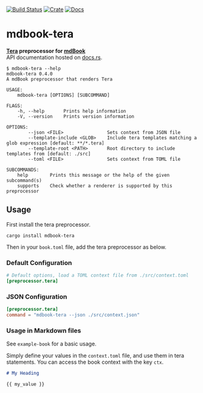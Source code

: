 [![Build Status](https://travis-ci.com/avitex/mdbook-tera.svg?branch=master)](https://travis-ci.com/avitex/mdbook-tera)
[![Crate](https://img.shields.io/crates/v/mdbook-tera.svg)](https://crates.io/crates/mdbook-tera)
[![Docs](https://docs.rs/mdbook-tera/badge.svg)](https://docs.rs/mdbook-tera)

# mdbook-tera

**[Tera](https://github.com/Keats/tera) preprocessor for [mdBook](https://github.com/rust-lang/mdBook)**  
API documentation hosted on [docs.rs](https://docs.rs/mdbook-tera).

```text
$ mdbook-tera --help
mdbook-tera 0.4.0
A mdBook preprocessor that renders Tera

USAGE:
    mdbook-tera [OPTIONS] [SUBCOMMAND]

FLAGS:
    -h, --help       Prints help information
    -V, --version    Prints version information

OPTIONS:
        --json <FILE>                Sets context from JSON file
        --template-include <GLOB>    Include tera templates matching a glob expression [default: **/*.tera]
        --template-root <PATH>       Root directory to include templates from [default: ./src]
        --toml <FILE>                Sets context from TOML file

SUBCOMMANDS:
    help        Prints this message or the help of the given subcommand(s)
    supports    Check whether a renderer is supported by this preprocessor
```

## Usage

First install the tera preprocessor.

```text
cargo install mdbook-tera
```

Then in your `book.toml` file, add the tera preprocessor as below.

### Default Configuration

```toml
# Default options, load a TOML context file from ./src/context.toml
[preprocessor.tera]
```

### JSON Configuration

```toml
[preprocessor.tera]
command = "mdbook-tera --json ./src/context.json"
```

### Usage in Markdown files

See `example-book` for a basic usage.

Simply define your values in the `context.toml` file, and use them in tera statements.
You can access the book context with the key `ctx`.

```md
# My Heading

{{ my_value }}
```
